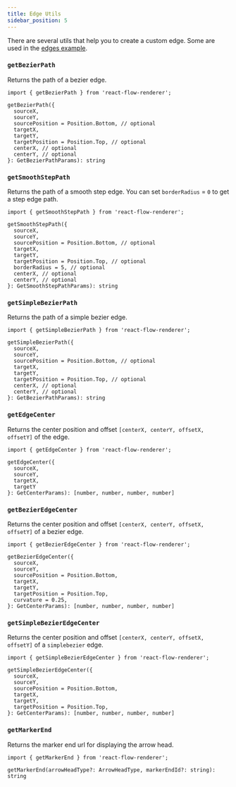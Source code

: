 ```yaml
---
title: Edge Utils
sidebar_position: 5
---
```


There are several utils that help you to create a custom edge. Some are used in the [edges example](/docs/examples/edges).

### `getBezierPath`

Returns the path of a bezier edge.

```
import { getBezierPath } from 'react-flow-renderer';

getBezierPath({
  sourceX,
  sourceY,
  sourcePosition = Position.Bottom, // optional
  targetX,
  targetY,
  targetPosition = Position.Top, // optional
  centerX, // optional
  centerY, // optional
}: GetBezierPathParams): string
```

### `getSmoothStepPath`

Returns the path of a smooth step edge. You can set `borderRadius` = `0` to get a step edge path.

```
import { getSmoothStepPath } from 'react-flow-renderer';

getSmoothStepPath({
  sourceX,
  sourceY,
  sourcePosition = Position.Bottom, // optional
  targetX,
  targetY,
  targetPosition = Position.Top, // optional
  borderRadius = 5, // optional
  centerX, // optional
  centerY, // optional
}: GetSmoothStepPathParams): string
```

### `getSimpleBezierPath`

Returns the path of a simple bezier edge.

```
import { getSimpleBezierPath } from 'react-flow-renderer';

getSimpleBezierPath({
  sourceX,
  sourceY,
  sourcePosition = Position.Bottom, // optional
  targetX,
  targetY,
  targetPosition = Position.Top, // optional
  centerX, // optional
  centerY, // optional
}: GetBezierPathParams): string
```

### `getEdgeCenter`

Returns the center position and offset `[centerX, centerY, offsetX, offsetY]` of the edge.

```
import { getEdgeCenter } from 'react-flow-renderer';

getEdgeCenter({
  sourceX,
  sourceY,
  targetX,
  targetY
}: GetCenterParams): [number, number, number, number]
```

### `getBezierEdgeCenter`

Returns the center position and offset `[centerX, centerY, offsetX, offsetY]` of a bezier edge.

```
import { getBezierEdgeCenter } from 'react-flow-renderer';

getBezierEdgeCenter({
  sourceX,
  sourceY,
  sourcePosition = Position.Bottom,
  targetX,
  targetY,
  targetPosition = Position.Top,
  curvature = 0.25,
}: GetCenterParams): [number, number, number, number]
```

### `getSimpleBezierEdgeCenter`

Returns the center position and offset `[centerX, centerY, offsetX, offsetY]` of a `simplebezier` edge.

```
import { getSimpleBezierEdgeCenter } from 'react-flow-renderer';

getSimpleBezierEdgeCenter({
  sourceX,
  sourceY,
  sourcePosition = Position.Bottom,
  targetX,
  targetY,
  targetPosition = Position.Top,
}: GetCenterParams): [number, number, number, number]
```

### `getMarkerEnd`

Returns the marker end url for displaying the arrow head.

```
import { getMarkerEnd } from 'react-flow-renderer';

getMarkerEnd(arrowHeadType?: ArrowHeadType, markerEndId?: string): string
```
